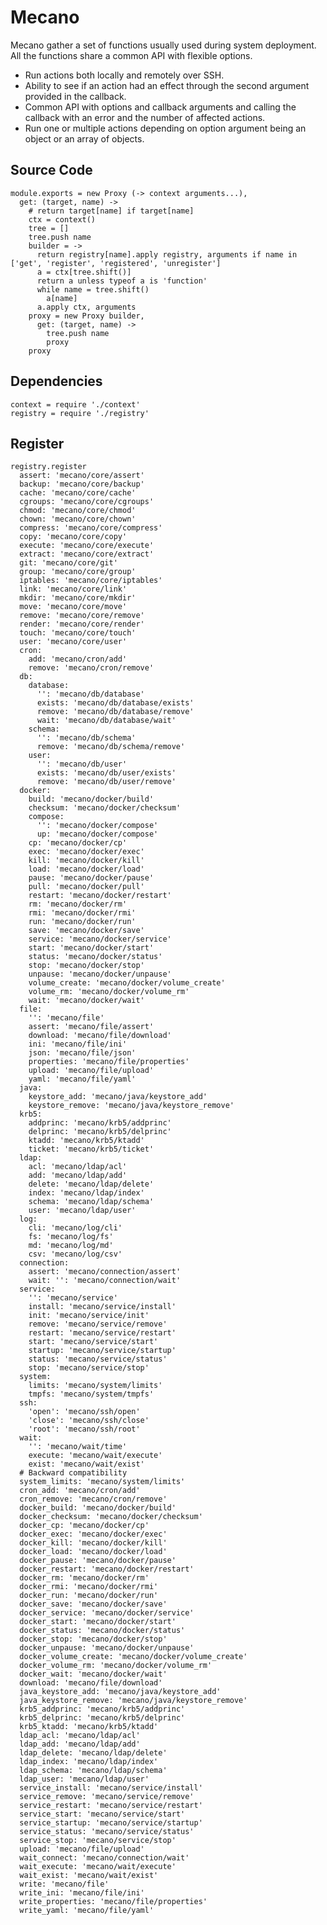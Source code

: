 # Mecano

Mecano gather a set of functions usually used during system deployment. All the
functions share a common API with flexible options.

*   Run actions both locally and remotely over SSH.
*   Ability to see if an action had an effect through the second argument
    provided in the callback.
*   Common API with options and callback arguments and calling the callback with
    an error and the number of affected actions.
*   Run one or multiple actions depending on option argument being an object or
    an array of objects.

## Source Code

    module.exports = new Proxy (-> context arguments...),
      get: (target, name) ->
        # return target[name] if target[name]
        ctx = context()
        tree = []
        tree.push name
        builder = ->
          return registry[name].apply registry, arguments if name in ['get', 'register', 'registered', 'unregister']
          a = ctx[tree.shift()]
          return a unless typeof a is 'function'
          while name = tree.shift()
            a[name]
          a.apply ctx, arguments
        proxy = new Proxy builder,
          get: (target, name) ->
            tree.push name
            proxy
        proxy

## Dependencies

    context = require './context'
    registry = require './registry'

## Register

    registry.register
      assert: 'mecano/core/assert'
      backup: 'mecano/core/backup'
      cache: 'mecano/core/cache'
      cgroups: 'mecano/core/cgroups'
      chmod: 'mecano/core/chmod'
      chown: 'mecano/core/chown'
      compress: 'mecano/core/compress'
      copy: 'mecano/core/copy'
      execute: 'mecano/core/execute'
      extract: 'mecano/core/extract'
      git: 'mecano/core/git'
      group: 'mecano/core/group'
      iptables: 'mecano/core/iptables'
      link: 'mecano/core/link'
      mkdir: 'mecano/core/mkdir'
      move: 'mecano/core/move'
      remove: 'mecano/core/remove'
      render: 'mecano/core/render'
      touch: 'mecano/core/touch'
      user: 'mecano/core/user'
      cron:
        add: 'mecano/cron/add'
        remove: 'mecano/cron/remove'
      db:
        database:
          '': 'mecano/db/database'
          exists: 'mecano/db/database/exists'
          remove: 'mecano/db/database/remove'
          wait: 'mecano/db/database/wait'
        schema:
          '': 'mecano/db/schema'
          remove: 'mecano/db/schema/remove'
        user:
          '': 'mecano/db/user'
          exists: 'mecano/db/user/exists'
          remove: 'mecano/db/user/remove'
      docker:
        build: 'mecano/docker/build'
        checksum: 'mecano/docker/checksum'
        compose:
          '': 'mecano/docker/compose'
          up: 'mecano/docker/compose'
        cp: 'mecano/docker/cp'
        exec: 'mecano/docker/exec'
        kill: 'mecano/docker/kill'
        load: 'mecano/docker/load'
        pause: 'mecano/docker/pause'
        pull: 'mecano/docker/pull'
        restart: 'mecano/docker/restart'
        rm: 'mecano/docker/rm'
        rmi: 'mecano/docker/rmi'
        run: 'mecano/docker/run'
        save: 'mecano/docker/save'
        service: 'mecano/docker/service'
        start: 'mecano/docker/start'
        status: 'mecano/docker/status'
        stop: 'mecano/docker/stop'
        unpause: 'mecano/docker/unpause'
        volume_create: 'mecano/docker/volume_create'
        volume_rm: 'mecano/docker/volume_rm'
        wait: 'mecano/docker/wait'
      file:
        '': 'mecano/file'
        assert: 'mecano/file/assert'
        download: 'mecano/file/download'
        ini: 'mecano/file/ini'
        json: 'mecano/file/json'
        properties: 'mecano/file/properties'
        upload: 'mecano/file/upload'
        yaml: 'mecano/file/yaml'
      java:
        keystore_add: 'mecano/java/keystore_add'
        keystore_remove: 'mecano/java/keystore_remove'
      krb5:
        addprinc: 'mecano/krb5/addprinc'
        delprinc: 'mecano/krb5/delprinc'
        ktadd: 'mecano/krb5/ktadd'
        ticket: 'mecano/krb5/ticket'
      ldap:
        acl: 'mecano/ldap/acl'
        add: 'mecano/ldap/add'
        delete: 'mecano/ldap/delete'
        index: 'mecano/ldap/index'
        schema: 'mecano/ldap/schema'
        user: 'mecano/ldap/user'
      log:
        cli: 'mecano/log/cli'
        fs: 'mecano/log/fs'
        md: 'mecano/log/md'
        csv: 'mecano/log/csv'
      connection:
        assert: 'mecano/connection/assert'
        wait: '': 'mecano/connection/wait'
      service:
        '': 'mecano/service'
        install: 'mecano/service/install'
        init: 'mecano/service/init'
        remove: 'mecano/service/remove'
        restart: 'mecano/service/restart'
        start: 'mecano/service/start'
        startup: 'mecano/service/startup'
        status: 'mecano/service/status'
        stop: 'mecano/service/stop'
      system:
        limits: 'mecano/system/limits'
        tmpfs: 'mecano/system/tmpfs'
      ssh:
        'open': 'mecano/ssh/open'
        'close': 'mecano/ssh/close'
        'root': 'mecano/ssh/root'
      wait:
        '': 'mecano/wait/time'
        execute: 'mecano/wait/execute'
        exist: 'mecano/wait/exist'
      # Backward compatibility
      system_limits: 'mecano/system/limits'
      cron_add: 'mecano/cron/add'
      cron_remove: 'mecano/cron/remove'
      docker_build: 'mecano/docker/build'
      docker_checksum: 'mecano/docker/checksum'
      docker_cp: 'mecano/docker/cp'
      docker_exec: 'mecano/docker/exec'
      docker_kill: 'mecano/docker/kill'
      docker_load: 'mecano/docker/load'
      docker_pause: 'mecano/docker/pause'
      docker_restart: 'mecano/docker/restart'
      docker_rm: 'mecano/docker/rm'
      docker_rmi: 'mecano/docker/rmi'
      docker_run: 'mecano/docker/run'
      docker_save: 'mecano/docker/save'
      docker_service: 'mecano/docker/service'
      docker_start: 'mecano/docker/start'
      docker_status: 'mecano/docker/status'
      docker_stop: 'mecano/docker/stop'
      docker_unpause: 'mecano/docker/unpause'
      docker_volume_create: 'mecano/docker/volume_create'
      docker_volume_rm: 'mecano/docker/volume_rm'
      docker_wait: 'mecano/docker/wait'
      download: 'mecano/file/download'
      java_keystore_add: 'mecano/java/keystore_add'
      java_keystore_remove: 'mecano/java/keystore_remove'
      krb5_addprinc: 'mecano/krb5/addprinc'
      krb5_delprinc: 'mecano/krb5/delprinc'
      krb5_ktadd: 'mecano/krb5/ktadd'
      ldap_acl: 'mecano/ldap/acl'
      ldap_add: 'mecano/ldap/add'
      ldap_delete: 'mecano/ldap/delete'
      ldap_index: 'mecano/ldap/index'
      ldap_schema: 'mecano/ldap/schema'
      ldap_user: 'mecano/ldap/user'
      service_install: 'mecano/service/install'
      service_remove: 'mecano/service/remove'
      service_restart: 'mecano/service/restart'
      service_start: 'mecano/service/start'
      service_startup: 'mecano/service/startup'
      service_status: 'mecano/service/status'
      service_stop: 'mecano/service/stop'
      upload: 'mecano/file/upload'
      wait_connect: 'mecano/connection/wait'
      wait_execute: 'mecano/wait/execute'
      wait_exist: 'mecano/wait/exist'
      write: 'mecano/file'
      write_ini: 'mecano/file/ini'
      write_properties: 'mecano/file/properties'
      write_yaml: 'mecano/file/yaml'
